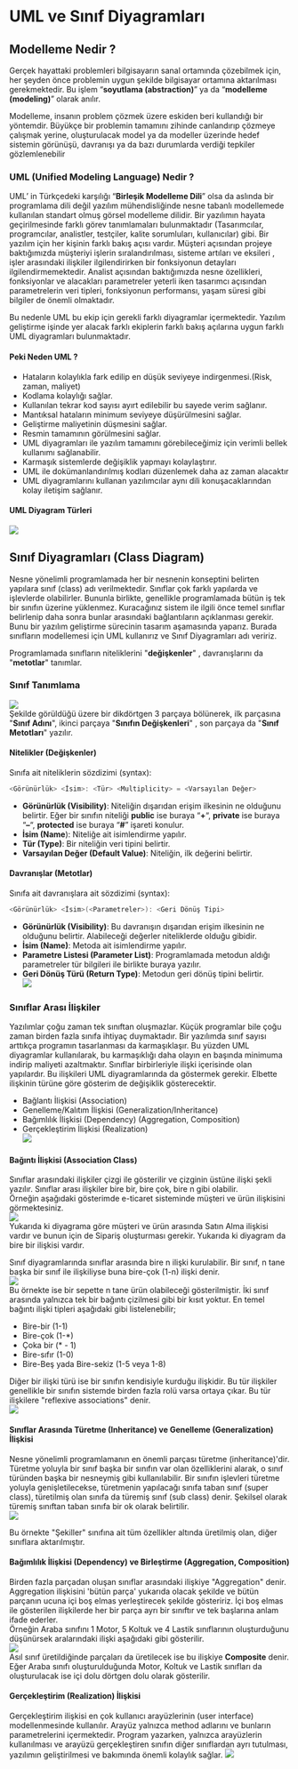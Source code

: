 # UML ve Sınıf Diyagramları
## Modelleme Nedir ?
Gerçek hayattaki problemleri bilgisayarın sanal ortamında çözebilmek için, her şeyden önce problemin uygun şekilde bilgisayar ortamına aktarılması gerekmektedir. Bu işlem “**soyutlama (abstraction)**” ya da “**modelleme (modeling)**” olarak anılır.

Modelleme, insanın problem çözmek üzere eskiden beri kullandığı bir yöntemdir. Büyükçe bir problemin tamamını zihinde canlandırıp çözmeye çalışmak yerine, oluşturulacak model ya da modeller üzerinde hedef sistemin görünüşü, davranışı ya da bazı durumlarda verdiği tepkiler gözlemlenebilir

### UML (Unified Modeling Language) Nedir ?
UML’ in Türkçedeki karşılığı “**Birleşik Modelleme Dili**” olsa da aslında bir programlama dili değil yazılım mühendisliğinde nesne tabanlı modellemede kullanılan standart olmuş görsel modelleme dilidir. Bir yazılımın hayata geçirilmesinde farklı görev tanımlamaları bulunmaktadır (Tasarımcılar, programcılar, analistler, testçiler, kalite sorumluları, kullanıcılar) gibi. Bir yazılım için her kişinin farklı bakış açısı vardır. Müşteri açısından projeye baktığımızda müşteriyi işlerin sıralandırılması, sisteme artıları ve eksileri , işler arasındaki ilişkiler ilgilendirirken bir fonksiyonun detayları ilgilendirmemektedir. Analist açısından baktığımızda nesne özellikleri, fonksiyonlar ve alacakları parametreler yeterli iken tasarımcı açısından parametrelerin veri tipleri, fonksiyonun performansı, yaşam süresi gibi bilgiler de önemli olmaktadır.

Bu nedenle UML bu ekip için gerekli farklı diyagramlar içermektedir. Yazılım geliştirme işinde yer alacak farklı ekiplerin farklı bakış açılarına uygun farklı UML diyagramları bulunmaktadır.

#### Peki Neden UML ?
- Hataların kolaylıkla fark edilip en düşük seviyeye indirgenmesi.(Risk, zaman, maliyet)
- Kodlama kolaylığı sağlar.
- Kullanılan tekrar kod sayısı ayırt edilebilir bu sayede verim sağlanır.
- Mantıksal hataların minimum seviyeye düşürülmesini sağlar.
- Geliştirme maliyetinin düşmesini sağlar.
- Resmin tamamının görülmesini sağlar.
- UML diyagramları ile yazılım tamamını görebileceğimiz için verimli bellek kullanımı sağlanabilir.
- Karmaşık sistemlerde değişiklik yapmayı kolaylaştırır.
- UML ile dokümanlandırılmış kodları düzenlemek daha az zaman alacaktır
- UML diyagramlarını kullanan yazılımcılar aynı dili konuşacaklarından kolay iletişim sağlanır.
#### UML Diyagram Türleri

![](https://raw.githubusercontent.com/Kodluyoruz/taskforce/main/oop/uml-class-diagram/figures/uml-diagramlar.jpg)

## Sınıf Diyagramları (Class Diagram)
Nesne yönelimli programlamada her bir nesnenin konseptini belirten yapılara sınıf (class) adı verilmektedir. Sınıflar çok farklı yapılarda ve işlevlerde olabilirler. Bununla birlikte, genellikle programlamada bütün iş tek bir sınıfın üzerine yüklenmez. Kuracağınız sistem ile ilgili önce temel sınıflar belirlenip daha sonra bunlar arasındaki bağlantıların açıklanması gerekir. Bunu bir yazılım geliştirme sürecinin tasarım aşamasında yaparız. Burada sınıfların modellemesi için UML kullanırız ve Sınıf Diyagramları adı veririz.

Programlamada sınıfların niteliklerini "**değişkenler**" , davranışlarını da "**metotlar**" tanımlar.

### Sınıf Tanımlama
![](https://raw.githubusercontent.com/Kodluyoruz/taskforce/main/oop/uml-class-diagram/figures/c1.jpg)    
Şekilde görüldüğü üzere bir dikdörtgen 3 parçaya bölünerek, ilk parçasına "**Sınıf Adını**", ikinci parçaya "**Sınıfın Değişkenleri**" , son parçaya da "**Sınıf Metotları**" yazılır.

#### Nitelikler (Değişkenler)
Sınıfa ait niteliklerin sözdizimi (syntax):
```java
<Görünürlük> <İsim>: <Tür> <Multiplicity> = <Varsayılan Değer>
```
- **Görünürlük (Visibility)**: Niteliğin dışarıdan erişim ilkesinin ne olduğunu belirtir. Eğer bir sınıfın niteliği **public** ise buraya “**+**“, **private** ise buraya “**–**“, **protected** ise buraya “**#**” işareti konulur.
- **İsim (Name**): Niteliğe ait isimlendirme yapılır.
- **Tür (Type)**: Bir niteliğin veri tipini belirtir.
- **Varsayılan Değer (Default Value)**: Niteliğin, ilk değerini belirtir.
#### Davranışlar (Metotlar)
Sınıfa ait davranışlara ait sözdizimi (syntax):
```java
<Görünürlük> <İsim>(<Parametreler>): <Geri Dönüş Tipi>
```
- **Görünürlük (Visibility)**: Bu davranışın dışarıdan erişim ilkesinin ne olduğunu belirtir. Alabileceği değerler niteliklerde olduğu gibidir.
- **İsim (Name)**: Metoda ait isimlendirme yapılır.
- **Parametre Listesi (Parameter List)**: Programlamada metodun aldığı parametreler tür bilgileri ile birlikte buraya yazılır.
- **Geri Dönüş Türü (Return Type)**: Metodun geri dönüş tipini belirtir.    
![](https://github.com/Kodluyoruz/taskforce/raw/main/oop/uml-class-diagram/figures/c2.png)
### Sınıflar Arası İlişkiler
Yazılımlar çoğu zaman tek sınıftan oluşmazlar. Küçük programlar bile çoğu zaman birden fazla sınıfa ihtiyaç duymaktadır. Bir yazılımda sınıf sayısı arttıkça programın tasarlanması da karmaşıklaşır. Bu yüzden UML diyagramlar kullanılarak, bu karmaşıklığı daha olayın en başında minimuma indirip maliyeti azaltmaktır. Sınıflar birbirleriyle ilişki içerisinde olan yapılardır. Bu ilişkileri UML diyagramlarında da göstermek gerekir. Elbette ilişkinin türüne göre gösterim de değişiklik gösterecektir.

- Bağlantı İlişkisi (Association)
- Genelleme/Kalıtım İlişkisi (Generalization/Inheritance)
- Bağımlılık İlişkisi (Dependency) (Aggregation, Composition)
- Gerçekleştirim İlişkisi (Realization)    
![](https://patika-prod.s3-eu-central-1.amazonaws.com/content/modules/oop/lessons/uml-class-diagram/KhNZmcdH84qJtKutw)
#### Bağıntı İlişkisi (Association Class)
Sınıflar arasındaki ilişkiler çizgi ile gösterilir ve çizginin üstüne ilişki şekli yazılır. Sınıflar arası ilişkiler bire bir, bire çok, bire n gibi olabilir.  
Örneğin aşağıdaki gösterimde e-ticaret sisteminde müşteri ve ürün ilişkisini görmektesiniz.  
![](https://patika-prod.s3-eu-central-1.amazonaws.com/content/modules/oop/lessons/uml-class-diagram/fEa6wakJAi4cijdBB)  
Yukarıda ki diyagrama göre müşteri ve ürün arasında Satın Alma ilişkisi vardır ve bunun için de Sipariş oluşturması gerekir. Yukarıda ki diyagram da bire bir ilişkisi vardır.

Sınıf diyagramlarında sınıflar arasında bire n ilişki kurulabilir. Bir sınıf, n tane başka bir sınıf ile ilişkiliyse buna bire-çok (1-n) ilişki denir.  
![](https://patika-prod.s3-eu-central-1.amazonaws.com/content/modules/oop/lessons/uml-class-diagram/HKr3CfeCfyfdEmtnN)  
Bu örnekte ise bir sepette n tane ürün olabileceği gösterilmiştir. İki sınıf arasında yalnızca tek bir bağıntı çizilmesi gibi bir kısıt yoktur. En temel bağıntı ilişki tipleri aşağıdaki gibi listelenebilir;
- Bire-bir (1-1)
- Bire-çok (1-*)
- Çoka bir (* - 1)
- Bire-sıfır (1-0)
- Bire-Beş yada Bire-sekiz (1-5 veya 1-8)

Diğer bir ilişki türü ise bir sınıfın kendisiyle kurduğu ilişkidir. Bu tür ilişkiler genellikle bir sınıfın sistemde birden fazla rolü varsa ortaya çıkar. Bu tür ilişkilere "reflexive associations" denir.  
![](https://github.com/Kodluyoruz/taskforce/raw/main/oop/uml-class-diagram/figures/c5.jpg)
#### Sınıflar Arasında Türetme (Inheritance) ve Genelleme (Generalization) İlişkisi
Nesne yönelimli programlamanın en önemli parçası türetme (inheritance)'dir. Türetme yoluyla bir sınıf başka bir sınıfın var olan özelliklerini alarak, o sınıf türünden başka bir nesneymiş gibi kullanılabilir. Bir sınıfın işlevleri türetme yoluyla genişletilecekse, türetmenin yapılacağı sınıfa taban sınıf (super class), türetilmiş olan sınıfa da türemiş sınıf (sub class) denir. Şekilsel olarak türemiş sınıftan taban sınıfa bir ok olarak belirtilir.  
![](https://github.com/Kodluyoruz/taskforce/raw/main/oop/uml-class-diagram/figures/c6.jpg)

Bu örnekte "Şekiller" sınıfına ait tüm özellikler altında üretilmiş olan, diğer sınıflara aktarılmıştır.

#### Bağımlılık İlişkisi (Dependency) ve Birleştirme (Aggregation, Composition)
Birden fazla parçadan oluşan sınıflar arasındaki ilişkiye "Aggregation" denir. Aggregation ilişkisini 'bütün parça' yukarıda olacak şekilde ve bütün parçanın ucuna içi boş elmas yerleştirecek şekilde gösteririz. İçi boş elmas ile gösterilen ilişkilerde her bir parça ayrı bir sınıftır ve tek başlarına anlam ifade ederler.  
Örneğin Araba sınıfını 1 Motor, 5 Koltuk ve 4 Lastik sınıflarının oluşturduğunu düşünürsek aralarındaki ilişki aşağıdaki gibi gösterilir.  
![](https://github.com/Kodluyoruz/taskforce/raw/main/oop/uml-class-diagram/figures/c7.jpg)  
Asıl sınıf üretildiğinde parçaları da üretilecek ise bu ilişkiye **Composite** denir. Eğer Araba sınıfı oluşturulduğunda Motor, Koltuk ve Lastik sınıfları da oluşturulacak ise içi dolu dörtgen dolu olarak gösterilir.
#### Gerçekleştirim (Realization) İlişkisi
Gerçekleştirim ilişkisi en çok kullanıcı arayüzlerinin (user interface) modellenmesinde kullanılır. Arayüz yalnızca method adlarını ve bunların parametrelerini içermektedir. Program yazarken, yalnızca arayüzlerin kullanılması ve arayüzü gerçekleştiren sınıfın diğer sınıflardan ayrı tutulması, yazılımın geliştirilmesi ve bakımında önemli kolaylık sağlar.
![](https://patika-prod.s3-eu-central-1.amazonaws.com/content/modules/oop/lessons/uml-class-diagram/TAiA8PyEETA9DGFEp)
